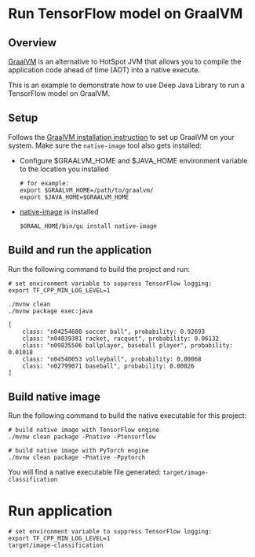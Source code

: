 # Run TensorFlow model on GraalVM

## Overview

[GraalVM](https://www.graalvm.org/) is an alternative to HotSpot JVM that allows you to compile the application
code ahead of time (AOT) into a native execute.

This is an example to demonstrate how to use Deep Java Library to run a TensorFlow model on GraalVM.  

## Setup

Follows the [GraalVM installation instruction](https://www.graalvm.org/getting-started/#install-graalvm) to set up
GraalVM on your system. Make sure the `native-image` tool also gets installed:
- Configure $GRAALVM_HOME and $JAVA_HOME environment variable to the location you installed

    ```shell
    # for example:
    export $GRAALVM_HOME=/path/to/graalvm/
    export $JAVA_HOME=$GRAALVM_HOME
    ```
- [native-image](https://www.graalvm.org/getting-started/#native-images) is installed

    ```shell
    $GRAAL_HOME/bin/gu install native-image
    ```

## Build and run the application
Run the following command to build the project and run:

```shell
# set environment variable to suppress TensorFlow logging:
export TF_CPP_MIN_LOG_LEVEL=1

./mvnw clean
./mvnw package exec:java

[
	class: "n04254680 soccer ball", probability: 0.92693
	class: "n04039381 racket, racquet", probability: 0.06132
	class: "n09835506 ballplayer, baseball player", probability: 0.01018
	class: "n04540053 volleyball", probability: 0.00068
	class: "n02799071 baseball", probability: 0.00026
]
```
   
## Build native image

Run the following command to build the native executable for this project:

```shell
# build native image with TensorFlow engine
./mvnw clean package -Pnative -Ptensorflow

# build native image with PyTorch engine
./mvnw clean package -Pnative -Ppytorch
```

You will find a native executable file generated: `target/image-classification`

# Run application

```shell
# set environment variable to suppress TensorFlow logging:
export TF_CPP_MIN_LOG_LEVEL=1
target/image-classification
```

